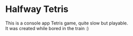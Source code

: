 # Halfway Tetris

This is a console app Tetris game, quite slow but playable.</br>
It was created while bored in the train :)

